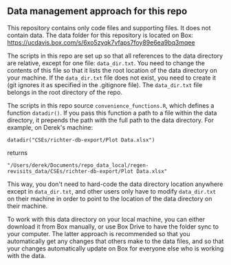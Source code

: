 ## Data management approach for this repo

This repository contains only code files and supporting files. It does not contain data. The data folder for this repository is located on Box: https://ucdavis.box.com/s/6xo5zyqk7vfaps7foy89e6ea9bq3mqee

The scripts in this repo are set up so that all references to the data directory are relative, except for one file: `data_dir.txt`. You need to change the contents of this file so that it lists the root location of the data directory on your machine. If the `data_dir.txt` file does not exist, you need to create it (git ignores it as specified in the .gitignore file). The `data_dir.txt` file belongs in the root directory of the repo.

The scripts in this repo source `convenience_functions.R`, which defines a function `datadir()`. If you pass this function a path to a file within the data directory, it prepends the path with the full path to the data directory. For example, on Derek's machine:

`datadir("CSEs/richter-db-export/Plot Data.xlsx")`

returns

`"/Users/derek/Documents/repo_data_local/regen-revisits_data/CSEs/richter-db-export/Plot Data.xlsx"`

This way, you don't need to hard-code the data directory location anywhere except in `data_dir.txt`, and other users only have to modify `data_dir.txt` on their machine in order to point to the location of the data directory on their machine.

To work with this data directory on your local machine, you can either download it from Box manually, or use Box Drive to have the folder sync to your computer. The latter approach is recommended so that you automatically get any changes that others make to the data files, and so that your changes automatically update on Box for everyone else who is working with the data.
